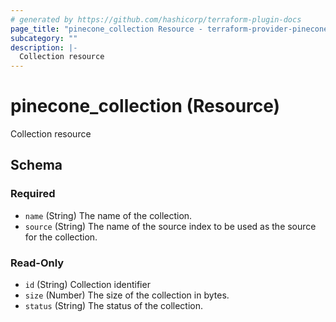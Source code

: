 ```yaml
---
# generated by https://github.com/hashicorp/terraform-plugin-docs
page_title: "pinecone_collection Resource - terraform-provider-pinecone"
subcategory: ""
description: |-
  Collection resource
---
```


# pinecone_collection (Resource)

Collection resource



<!-- schema generated by tfplugindocs -->
## Schema

### Required

- `name` (String) The name of the collection.
- `source` (String) The name of the source index to be used as the source for the collection.

### Read-Only

- `id` (String) Collection identifier
- `size` (Number) The size of the collection in bytes.
- `status` (String) The status of the collection.
